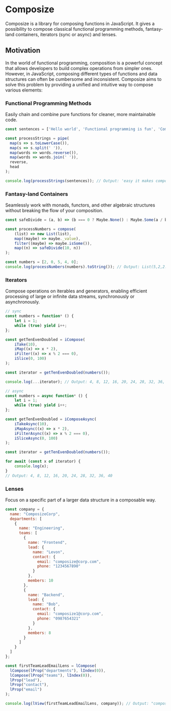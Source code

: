 # Composize

Composize is a library for composing functions in JavaScript. It gives a possibility to compose classical functional programming methods, fantasy-land containers, iterators (sync or async) and lenses.

## Motivation

In the world of functional programming, composition is a powerful concept that allows developers to build complex operations from simpler ones. However, in JavaScript, composing different types of functions and data structures can often be cumbersome and inconsistent.
Composize aims to solve this problem by providing a unified and intuitive way to compose various elements:

### Functional Programming Methods

Easily chain and combine pure functions for cleaner, more maintainable code.

```js
const sentences = ['Hello world', 'Functional programming is fun', 'Composize makes it easy'];

const processStrings = pipe(
  map(s => s.toLowerCase()),
  map(s => s.split(' ')),
  map(words => words.reverse()),
  map(words => words.join(' ')),
  reverse,
  head
);

console.log(processStrings(sentences)); // Output: 'easy it makes composize'
```

### Fantasy-land Containers

Seamlessly work with monads, functors, and other algebraic structures without breaking the flow of your composition.

```js
const safeDivide = (a, b) => (b === 0 ? Maybe.None() : Maybe.Some(a / b));

const processNumbers = compose(
    (list) => new List(list),
    map((maybe) => maybe._value),
    filter((maybe) => maybe.isSome()),
    map((n) => safeDivide(10, n))
);

const numbers = [2, 0, 5, 4, 0];
console.log(processNumbers(numbers).toString()); // Output: List(5,2,2.5)
```

### Iterators 

Compose operations on iterables and generators, enabling efficient processing of large or infinite data streams, synchronously or asynchronously.

```js
// sync
const numbers = function* () {
    let i = 1;
    while (true) yield i++;
};

const getTenEvenDoubled = iCompose(
    iTake(10),
    iMap((x) => x * 2),
    iFilter((x) => x % 2 === 0),
    iSlice(0, 100)
);

const iterator = getTenEvenDoubled(numbers());

console.log(...iterator); // Output: 4, 8, 12, 16, 20, 24, 28, 32, 36, 40
```

```js
// async
const numbers = async function* () {
    let i = 1;
    while (true) yield i++;
};

const getTenEvenDoubled = iComposeAsync(
    iTakeAsync(10),
    iMapAsync((x) => x * 2),
    iFilterAsync((x) => x % 2 === 0),
    iSliceAsync(0, 100)
);

const iterator = getTenEvenDoubled(numbers());

for await (const x of iterator) {
    console.log(x);
}
// Output: 4, 8, 12, 16, 20, 24, 28, 32, 36, 40
```

### Lenses

Focus on a specific part of a larger data structure in a composable way.

```js
const company = {
  name: "ComposizeCorp",
  departments: [
    {
      name: "Engineering",
      teams: [
        {
          name: "Frontend",
          lead: {
            name: "Levon",
            contact: {
              email: "composize@corp.com",
              phone: "1234567890"
            }
          },
          members: 10
        },
        {
          name: "Backend",
          lead: {
            name: "Bob",
            contact: {
              email: "composize1@corp.com",
              phone: "0987654321"
            }
          },
          members: 8
        }
      ]
    }
  ]
};

const firstTeamLeadEmailLens = lCompose(
  lCompose(lProp("departments"), lIndex(0)),
  lCompose(lProp("teams"), lIndex(0)),
  lProp("lead"),
  lProp("contact"),
  lProp("email")
);

console.log(lView(firstTeamLeadEmailLens, company)); // Output: "composize@corp.com"
```



